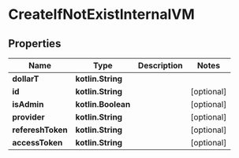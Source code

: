 
# CreateIfNotExistInternalVM

## Properties
Name | Type | Description | Notes
------------ | ------------- | ------------- | -------------
**dollarT** | **kotlin.String** |  | 
**id** | **kotlin.String** |  |  [optional]
**isAdmin** | **kotlin.Boolean** |  |  [optional]
**provider** | **kotlin.String** |  |  [optional]
**refereshToken** | **kotlin.String** |  |  [optional]
**accessToken** | **kotlin.String** |  |  [optional]



